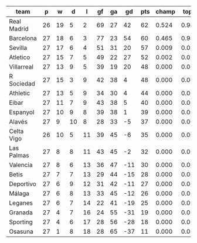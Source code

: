 |    team     | p  | w  | d  | l  | gf | ga | gd  | pts | champ | top2  | top3  | top4  |  5-7  | bot4  | bot3  | bot2  |
|-------------|----|----|----|----|----|----|-----|-----|-------|-------|-------|-------|-------|-------|-------|-------|
| Real Madrid | 26 | 19 |  5 |  2 | 69 | 27 |  42 |  62 | 0.524 | 0.947 | 0.993 | 1.000 | 0.000 | 0.000 | 0.000 | 0.000|
| Barcelona   | 27 | 18 |  6 |  3 | 77 | 23 |  54 |  60 | 0.465 | 0.948 | 0.995 | 1.000 | 0.000 | 0.000 | 0.000 | 0.000|
| Sevilla     | 27 | 17 |  6 |  4 | 51 | 31 |  20 |  57 | 0.009 | 0.080 | 0.626 | 0.951 | 0.050 | 0.000 | 0.000 | 0.000|
| Atletico    | 27 | 15 |  7 |  5 | 49 | 22 |  27 |  52 | 0.002 | 0.025 | 0.360 | 0.870 | 0.129 | 0.000 | 0.000 | 0.000|
| Villarreal  | 27 | 13 |  9 |  5 | 39 | 19 |  20 |  48 | 0.000 | 0.000 | 0.013 | 0.090 | 0.843 | 0.000 | 0.000 | 0.000|
| R Sociedad  | 27 | 15 |  3 |  9 | 42 | 38 |   4 |  48 | 0.000 | 0.000 | 0.012 | 0.078 | 0.840 | 0.000 | 0.000 | 0.000|
| Athletic    | 27 | 13 |  5 |  9 | 34 | 30 |   4 |  44 | 0.000 | 0.000 | 0.000 | 0.009 | 0.546 | 0.000 | 0.000 | 0.000|
| Eibar       | 27 | 11 |  7 |  9 | 43 | 38 |   5 |  40 | 0.000 | 0.000 | 0.000 | 0.001 | 0.246 | 0.000 | 0.000 | 0.000|
| Espanyol    | 27 | 10 |  9 |  8 | 39 | 38 |   1 |  39 | 0.000 | 0.000 | 0.000 | 0.001 | 0.182 | 0.000 | 0.000 | 0.000|
| Alavés      | 27 |  9 | 10 |  8 | 28 | 33 |  -5 |  37 | 0.000 | 0.000 | 0.000 | 0.000 | 0.087 | 0.000 | 0.000 | 0.000|
| Celta Vigo  | 26 | 10 |  5 | 11 | 39 | 45 |  -6 |  35 | 0.000 | 0.000 | 0.000 | 0.000 | 0.073 | 0.000 | 0.000 | 0.000|
| Las Palmas  | 27 |  8 |  8 | 11 | 43 | 45 |  -2 |  32 | 0.000 | 0.000 | 0.000 | 0.000 | 0.005 | 0.013 | 0.002 | 0.000|
| Valencia    | 27 |  8 |  6 | 13 | 36 | 47 | -11 |  30 | 0.000 | 0.000 | 0.000 | 0.000 | 0.000 | 0.049 | 0.007 | 0.000|
| Betis       | 27 |  7 |  7 | 13 | 29 | 44 | -15 |  28 | 0.000 | 0.000 | 0.000 | 0.000 | 0.000 | 0.155 | 0.029 | 0.002|
| Deportivo   | 27 |  6 |  9 | 12 | 31 | 42 | -11 |  27 | 0.000 | 0.000 | 0.000 | 0.000 | 0.000 | 0.101 | 0.017 | 0.002|
| Málaga      | 27 |  6 |  8 | 13 | 33 | 45 | -12 |  26 | 0.000 | 0.000 | 0.000 | 0.000 | 0.000 | 0.323 | 0.092 | 0.016|
| Leganes     | 27 |  6 |  7 | 14 | 22 | 41 | -19 |  25 | 0.000 | 0.000 | 0.000 | 0.000 | 0.000 | 0.445 | 0.122 | 0.020|
| Granada     | 27 |  4 |  7 | 16 | 24 | 55 | -31 |  19 | 0.000 | 0.000 | 0.000 | 0.000 | 0.000 | 0.965 | 0.878 | 0.537|
| Sporting    | 27 |  4 |  6 | 17 | 28 | 56 | -28 |  18 | 0.000 | 0.000 | 0.000 | 0.000 | 0.000 | 0.949 | 0.856 | 0.447|
| Osasuna     | 27 |  1 |  8 | 18 | 28 | 65 | -37 |  11 | 0.000 | 0.000 | 0.000 | 0.000 | 0.000 | 1.000 | 0.998 | 0.976|
